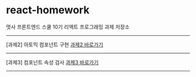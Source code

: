 # react-homework

멋사 프론트엔드 스쿨 10기 리액트 프로그래밍 과제 저장소

---

[과제2] 아토믹 컴포넌트 구현 [과제2 바로가기]

[과제2 바로가기]: https://github.com/hyoungsiyoung/react-homework/tree/main/06-react-component

---

[과제3] 컴포넌트 속성 검사 [과제3 바로가기]

[과제3 바로가기]: https://github.com/hyoungsiyoung/react-homework/tree/main/11-component-test-with-vitest

---
